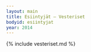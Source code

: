 ```yaml
---
layout: main
title: Esiintyjät – Vesteriset
bodyid: esiintyjat
year: 2014
---
```

{% include vesteriset.md %}